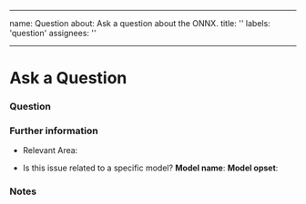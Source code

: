 <!--
SPDX-FileCopyrightText: 2023 ONNX Project Contributors

SPDX-License-Identifier: Apache-2.0
-->

---
name: Question
about: Ask a question about the ONNX.
title: ''
labels: 'question'
assignees: ''



---
# Ask a Question

### Question
<!-- Explain your question here. -->

### Further information
- Relevant Area: <!--e.g., model usage, backend, best practices, converters, shape_inference, version_converter, training, test, operators, IR, ONNX Hub, data preprocessing, CI pipelines. -->

- Is this issue related to a specific model?
**Model name**: <!-- *e.g. mnist* -->
**Model opset**: <!-- *e.g. 17* -->

### Notes
<!-- Any additional information, code snippets. -->
